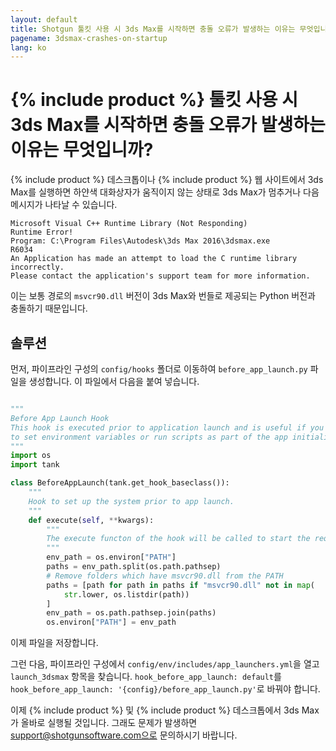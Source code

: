 ```yaml
---
layout: default
title: Shotgun 툴킷 사용 시 3ds Max를 시작하면 충돌 오류가 발생하는 이유는 무엇입니까?
pagename: 3dsmax-crashes-on-startup
lang: ko
---
```


# {% include product %} 툴킷 사용 시 3ds Max를 시작하면 충돌 오류가 발생하는 이유는 무엇입니까?

{% include product %} 데스크톱이나 {% include product %} 웹 사이트에서 3ds Max를 실행하면 하얀색 대화상자가 움직이지 않는 상태로 3ds Max가 멈추거나 다음 메시지가 나타날 수 있습니다.

    Microsoft Visual C++ Runtime Library (Not Responding)
    Runtime Error!
    Program: C:\Program Files\Autodesk\3ds Max 2016\3dsmax.exe
    R6034
    An Application has made an attempt to load the C runtime library incorrectly.
    Please contact the application's support team for more information.

이는 보통 경로의 `msvcr90.dll` 버전이 3ds Max와 번들로 제공되는 Python 버전과 충돌하기 때문입니다. 

## 솔루션

먼저, 파이프라인 구성의 `config/hooks` 폴더로 이동하여 `before_app_launch.py` 파일을 생성합니다. 이 파일에서 다음을 붙여 넣습니다.

```python

"""
Before App Launch Hook
This hook is executed prior to application launch and is useful if you need
to set environment variables or run scripts as part of the app initialization.
"""
import os
import tank

class BeforeAppLaunch(tank.get_hook_baseclass()):
    """
    Hook to set up the system prior to app launch.
    """
    def execute(self, **kwargs):
        """
        The execute functon of the hook will be called to start the required application
        """
        env_path = os.environ["PATH"]
        paths = env_path.split(os.path.pathsep)
        # Remove folders which have msvcr90.dll from the PATH
        paths = [path for path in paths if "msvcr90.dll" not in map(
            str.lower, os.listdir(path))
        ]
        env_path = os.path.pathsep.join(paths)
        os.environ["PATH"] = env_path
```

이제 파일을 저장합니다.

그런 다음, 파이프라인 구성에서 `config/env/includes/app_launchers.yml`을 열고 `launch_3dsmax` 항목을 찾습니다. `hook_before_app_launch: default`를 `hook_before_app_launch: '{config}/before_app_launch.py'`로 바꿔야 합니다.

이제 {% include product %} 및 {% include product %} 데스크톱에서 3ds Max가 올바로 실행될 것입니다. 그래도 문제가 발생하면 support@shotgunsoftware.com으로 문의하시기 바랍니다.
